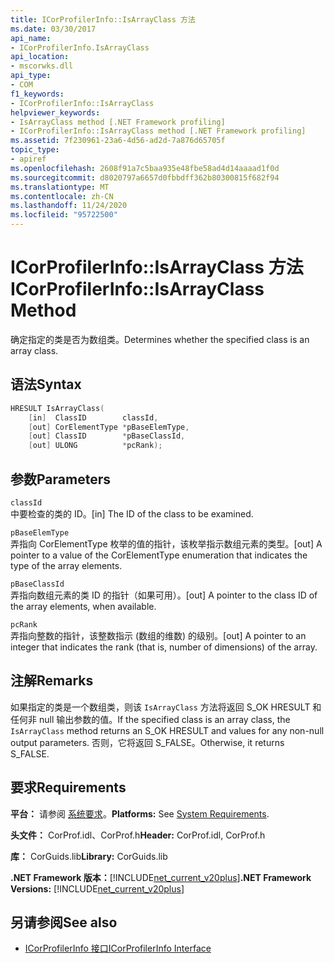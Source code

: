 ```yaml
---
title: ICorProfilerInfo::IsArrayClass 方法
ms.date: 03/30/2017
api_name:
- ICorProfilerInfo.IsArrayClass
api_location:
- mscorwks.dll
api_type:
- COM
f1_keywords:
- ICorProfilerInfo::IsArrayClass
helpviewer_keywords:
- IsArrayClass method [.NET Framework profiling]
- ICorProfilerInfo::IsArrayClass method [.NET Framework profiling]
ms.assetid: 7f230961-23a6-4d56-ad2d-7a876d65705f
topic_type:
- apiref
ms.openlocfilehash: 2608f91a7c5baa935e48fbe58ad4d14aaaad1f0d
ms.sourcegitcommit: d8020797a6657d0fbbdff362b80300815f682f94
ms.translationtype: MT
ms.contentlocale: zh-CN
ms.lasthandoff: 11/24/2020
ms.locfileid: "95722500"
---
```

# <a name="icorprofilerinfoisarrayclass-method"></a><span data-ttu-id="2627a-102">ICorProfilerInfo::IsArrayClass 方法</span><span class="sxs-lookup"><span data-stu-id="2627a-102">ICorProfilerInfo::IsArrayClass Method</span></span>

<span data-ttu-id="2627a-103">确定指定的类是否为数组类。</span><span class="sxs-lookup"><span data-stu-id="2627a-103">Determines whether the specified class is an array class.</span></span>  
  
## <a name="syntax"></a><span data-ttu-id="2627a-104">语法</span><span class="sxs-lookup"><span data-stu-id="2627a-104">Syntax</span></span>  
  
```cpp  
HRESULT IsArrayClass(  
    [in]  ClassID        classId,  
    [out] CorElementType *pBaseElemType,  
    [out] ClassID        *pBaseClassId,  
    [out] ULONG          *pcRank);  
```  
  
## <a name="parameters"></a><span data-ttu-id="2627a-105">参数</span><span class="sxs-lookup"><span data-stu-id="2627a-105">Parameters</span></span>  

 `classId`  
 <span data-ttu-id="2627a-106">中要检查的类的 ID。</span><span class="sxs-lookup"><span data-stu-id="2627a-106">[in] The ID of the class to be examined.</span></span>  
  
 `pBaseElemType`  
 <span data-ttu-id="2627a-107">弄指向 CorElementType 枚举的值的指针，该枚举指示数组元素的类型。</span><span class="sxs-lookup"><span data-stu-id="2627a-107">[out] A pointer to a value of the CorElementType enumeration that indicates the type of the array elements.</span></span>  
  
 `pBaseClassId`  
 <span data-ttu-id="2627a-108">弄指向数组元素的类 ID 的指针（如果可用）。</span><span class="sxs-lookup"><span data-stu-id="2627a-108">[out] A pointer to the class ID of the array elements, when available.</span></span>  
  
 `pcRank`  
 <span data-ttu-id="2627a-109">弄指向整数的指针，该整数指示 (数组的维数) 的级别。</span><span class="sxs-lookup"><span data-stu-id="2627a-109">[out] A pointer to an integer that indicates the rank (that is, number of dimensions) of the array.</span></span>  
  
## <a name="remarks"></a><span data-ttu-id="2627a-110">注解</span><span class="sxs-lookup"><span data-stu-id="2627a-110">Remarks</span></span>  

 <span data-ttu-id="2627a-111">如果指定的类是一个数组类，则该 `IsArrayClass` 方法将返回 S_OK HRESULT 和任何非 null 输出参数的值。</span><span class="sxs-lookup"><span data-stu-id="2627a-111">If the specified class is an array class, the `IsArrayClass` method returns an S_OK HRESULT and values for any non-null output parameters.</span></span> <span data-ttu-id="2627a-112">否则，它将返回 S_FALSE。</span><span class="sxs-lookup"><span data-stu-id="2627a-112">Otherwise, it returns S_FALSE.</span></span>  
  
## <a name="requirements"></a><span data-ttu-id="2627a-113">要求</span><span class="sxs-lookup"><span data-stu-id="2627a-113">Requirements</span></span>  

 <span data-ttu-id="2627a-114">**平台：** 请参阅 [系统要求](../../get-started/system-requirements.md)。</span><span class="sxs-lookup"><span data-stu-id="2627a-114">**Platforms:** See [System Requirements](../../get-started/system-requirements.md).</span></span>  
  
 <span data-ttu-id="2627a-115">**头文件：** CorProf.idl、CorProf.h</span><span class="sxs-lookup"><span data-stu-id="2627a-115">**Header:** CorProf.idl, CorProf.h</span></span>  
  
 <span data-ttu-id="2627a-116">**库：** CorGuids.lib</span><span class="sxs-lookup"><span data-stu-id="2627a-116">**Library:** CorGuids.lib</span></span>  
  
 <span data-ttu-id="2627a-117">**.NET Framework 版本：**[!INCLUDE[net_current_v20plus](../../../../includes/net-current-v20plus-md.md)]</span><span class="sxs-lookup"><span data-stu-id="2627a-117">**.NET Framework Versions:** [!INCLUDE[net_current_v20plus](../../../../includes/net-current-v20plus-md.md)]</span></span>  
  
## <a name="see-also"></a><span data-ttu-id="2627a-118">另请参阅</span><span class="sxs-lookup"><span data-stu-id="2627a-118">See also</span></span>

- [<span data-ttu-id="2627a-119">ICorProfilerInfo 接口</span><span class="sxs-lookup"><span data-stu-id="2627a-119">ICorProfilerInfo Interface</span></span>](icorprofilerinfo-interface.md)
